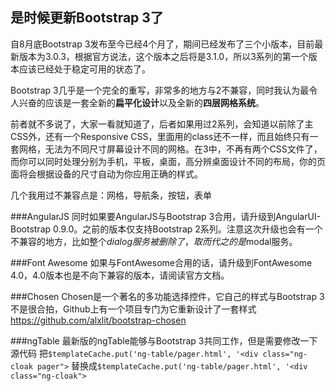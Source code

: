 ## 是时候更新Bootstrap 3了

自8月底Bootstrap 3发布至今已经4个月了，期间已经发布了三个小版本，目前最新版本为3.0.3，根据官方说法，这个版本之后将是3.1.0，所以3系列的第一个版本应该已经处于稳定可用的状态了。

Bootstrap 3几乎是一个完全的重写，非常多的地方与2不兼容，同时我认为最令人兴奋的应该是一套全新的**扁平化设计**以及全新的**四层网格系统**。

前者就不多说了，大家一看就知道了，后者如果用过2系列，会知道以前除了主CSS外，还有一个Responsive CSS，里面用的class还不一样，而且始终只有一套网格，无法为不同尺寸屏幕设计不同的网格。在3中，不再有两个CSS文件了，而你可以同时处理分别为手机，平板，桌面，高分辨桌面设计不同的布局，你的页面将会根据设备的尺寸自动为你应用正确的样式。

几个我用过不兼容点是：网格，导航条，按钮，表单

###AngularJS
同时如果要AngularJS与Bootstrap 3合用，请升级到AngularUI-Bootstrap 0.9.0。之前的版本仅支持Bootstrap 2系列。注意这次升级也会有一个不兼容的地方，比如整个$dialog服务被删除了，取而代之的是$modal服务。


###Font Awesome
如果与FontAwesome合用的话，请升级到FontAwesome 4.0，4.0版本也是不向下兼容的版本，请阅读官方文档。

###Chosen
Chosen是一个著名的多功能选择控件，它自己的样式与Bootstrap 3不是很合拍，Github上有一个项目专门为它重新设计了一套样式 <https://github.com/alxlit/bootstrap-chosen>

###ngTable
最新版的ngTable能够与Bootstrap 3共同工作，但是需要修改一下源代码
把`$templateCache.put('ng-table/pager.html', '<div class="ng-cloak pager">`
替换成`$templateCache.put('ng-table/pager.html', '<div class="ng-cloak">`

